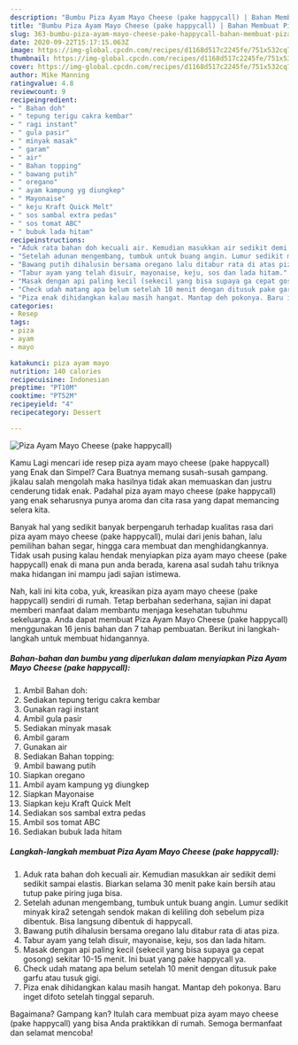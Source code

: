 ```yaml
---
description: "Bumbu Piza Ayam Mayo Cheese (pake happycall) | Bahan Membuat Piza Ayam Mayo Cheese (pake happycall) Yang Enak Dan Lezat"
title: "Bumbu Piza Ayam Mayo Cheese (pake happycall) | Bahan Membuat Piza Ayam Mayo Cheese (pake happycall) Yang Enak Dan Lezat"
slug: 363-bumbu-piza-ayam-mayo-cheese-pake-happycall-bahan-membuat-piza-ayam-mayo-cheese-pake-happycall-yang-enak-dan-lezat
date: 2020-09-22T15:17:15.063Z
image: https://img-global.cpcdn.com/recipes/d1168d517c2245fe/751x532cq70/piza-ayam-mayo-cheese-pake-happycall-foto-resep-utama.jpg
thumbnail: https://img-global.cpcdn.com/recipes/d1168d517c2245fe/751x532cq70/piza-ayam-mayo-cheese-pake-happycall-foto-resep-utama.jpg
cover: https://img-global.cpcdn.com/recipes/d1168d517c2245fe/751x532cq70/piza-ayam-mayo-cheese-pake-happycall-foto-resep-utama.jpg
author: Mike Manning
ratingvalue: 4.8
reviewcount: 9
recipeingredient:
- " Bahan doh"
- " tepung terigu cakra kembar"
- " ragi instant"
- " gula pasir"
- " minyak masak"
- " garam"
- " air"
- " Bahan topping"
- " bawang putih"
- " oregano"
- " ayam kampung yg diungkep"
- " Mayonaise"
- " keju Kraft Quick Melt"
- " sos sambal extra pedas"
- " sos tomat ABC"
- " bubuk lada hitam"
recipeinstructions:
- "Aduk rata bahan doh kecuali air. Kemudian masukkan air sedikit demi sedikit sampai elastis. Biarkan selama 30 menit pake kain bersih atau tutup pake piring juga bisa."
- "Setelah adunan mengembang, tumbuk untuk buang angin. Lumur sedikit minyak kira2 setengah sendok makan di keliling doh sebelum piza dibentuk. Bisa langsung dibentuk di happycall."
- "Bawang putih dihalusin bersama oregano lalu ditabur rata di atas piza."
- "Tabur ayam yang telah disuir, mayonaise, keju, sos dan lada hitam."
- "Masak dengan api paling kecil (sekecil yang bisa supaya ga cepat gosong) sekitar 10-15 menit. Ini buat yang pake happycall ya."
- "Check udah matang apa belum setelah 10 menit dengan ditusuk pake garfu atau tusuk gigi."
- "Piza enak dihidangkan kalau masih hangat. Mantap deh pokonya. Baru inget difoto setelah tinggal separuh."
categories:
- Resep
tags:
- piza
- ayam
- mayo

katakunci: piza ayam mayo 
nutrition: 140 calories
recipecuisine: Indonesian
preptime: "PT10M"
cooktime: "PT52M"
recipeyield: "4"
recipecategory: Dessert

---
```



![Piza Ayam Mayo Cheese (pake happycall)](https://img-global.cpcdn.com/recipes/d1168d517c2245fe/751x532cq70/piza-ayam-mayo-cheese-pake-happycall-foto-resep-utama.jpg)

Kamu Lagi mencari ide resep piza ayam mayo cheese (pake happycall) yang Enak dan Simpel? Cara Buatnya memang susah-susah gampang. jikalau salah mengolah maka hasilnya tidak akan memuaskan dan justru cenderung tidak enak. Padahal piza ayam mayo cheese (pake happycall) yang enak seharusnya punya aroma dan cita rasa yang dapat memancing selera kita.

Banyak hal yang sedikit banyak berpengaruh terhadap kualitas rasa dari piza ayam mayo cheese (pake happycall), mulai dari jenis bahan, lalu pemilihan bahan segar, hingga cara membuat dan menghidangkannya. Tidak usah pusing kalau hendak menyiapkan piza ayam mayo cheese (pake happycall) enak di mana pun anda berada, karena asal sudah tahu triknya maka hidangan ini mampu jadi sajian istimewa.




Nah, kali ini kita coba, yuk, kreasikan piza ayam mayo cheese (pake happycall) sendiri di rumah. Tetap berbahan sederhana, sajian ini dapat memberi manfaat dalam membantu menjaga kesehatan tubuhmu sekeluarga. Anda dapat membuat Piza Ayam Mayo Cheese (pake happycall) menggunakan 16 jenis bahan dan 7 tahap pembuatan. Berikut ini langkah-langkah untuk membuat hidangannya.

<!--inarticleads1-->

##### Bahan-bahan dan bumbu yang diperlukan dalam menyiapkan Piza Ayam Mayo Cheese (pake happycall):

1. Ambil  Bahan doh:
1. Sediakan  tepung terigu cakra kembar
1. Gunakan  ragi instant
1. Ambil  gula pasir
1. Sediakan  minyak masak
1. Ambil  garam
1. Gunakan  air
1. Sediakan  Bahan topping:
1. Ambil  bawang putih
1. Siapkan  oregano
1. Ambil  ayam kampung yg diungkep
1. Siapkan  Mayonaise
1. Siapkan  keju Kraft Quick Melt
1. Sediakan  sos sambal extra pedas
1. Ambil  sos tomat ABC
1. Sediakan  bubuk lada hitam




<!--inarticleads2-->

##### Langkah-langkah membuat Piza Ayam Mayo Cheese (pake happycall):

1. Aduk rata bahan doh kecuali air. Kemudian masukkan air sedikit demi sedikit sampai elastis. Biarkan selama 30 menit pake kain bersih atau tutup pake piring juga bisa.
1. Setelah adunan mengembang, tumbuk untuk buang angin. Lumur sedikit minyak kira2 setengah sendok makan di keliling doh sebelum piza dibentuk. Bisa langsung dibentuk di happycall.
1. Bawang putih dihalusin bersama oregano lalu ditabur rata di atas piza.
1. Tabur ayam yang telah disuir, mayonaise, keju, sos dan lada hitam.
1. Masak dengan api paling kecil (sekecil yang bisa supaya ga cepat gosong) sekitar 10-15 menit. Ini buat yang pake happycall ya.
1. Check udah matang apa belum setelah 10 menit dengan ditusuk pake garfu atau tusuk gigi.
1. Piza enak dihidangkan kalau masih hangat. Mantap deh pokonya. Baru inget difoto setelah tinggal separuh.




Bagaimana? Gampang kan? Itulah cara membuat piza ayam mayo cheese (pake happycall) yang bisa Anda praktikkan di rumah. Semoga bermanfaat dan selamat mencoba!
